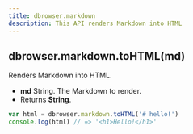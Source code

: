 ```yaml
---
title: dbrowser.markdown
description: This API renders Markdown into HTML
---
```


## dbrowser.markdown.toHTML(md)

Renders Markdown into HTML.

* **md** String. The Markdown to render.
* Returns **String**.

```javascript
var html = dbrowser.markdown.toHTML('# hello!')
console.log(html) // => '<h1>Hello!</h1>'
```
